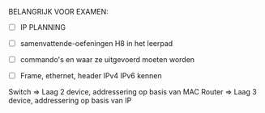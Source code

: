 BELANGRIJK VOOR EXAMEN:

- [ ] IP PLANNING
- [ ] samenvattende-oefeningen H8 in het leerpad
- [ ] commando's en waar ze uitgevoerd moeten worden
- [ ] Frame, ethernet, header IPv4 IPv6 kennen


Switch => Laag 2 device, addressering op basis van MAC
Router => Laag 3 device, addressering op basis van IP